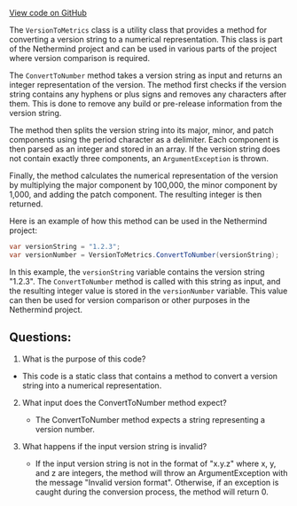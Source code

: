 [View code on GitHub](https://github.com/NethermindEth/nethermind/src/Nethermind/Nethermind.Init/VersionToMetrics.cs)

The `VersionToMetrics` class is a utility class that provides a method for converting a version string to a numerical representation. This class is part of the Nethermind project and can be used in various parts of the project where version comparison is required.

The `ConvertToNumber` method takes a version string as input and returns an integer representation of the version. The method first checks if the version string contains any hyphens or plus signs and removes any characters after them. This is done to remove any build or pre-release information from the version string.

The method then splits the version string into its major, minor, and patch components using the period character as a delimiter. Each component is then parsed as an integer and stored in an array. If the version string does not contain exactly three components, an `ArgumentException` is thrown.

Finally, the method calculates the numerical representation of the version by multiplying the major component by 100,000, the minor component by 1,000, and adding the patch component. The resulting integer is then returned.

Here is an example of how this method can be used in the Nethermind project:

```csharp
var versionString = "1.2.3";
var versionNumber = VersionToMetrics.ConvertToNumber(versionString);
```

In this example, the `versionString` variable contains the version string "1.2.3". The `ConvertToNumber` method is called with this string as input, and the resulting integer value is stored in the `versionNumber` variable. This value can then be used for version comparison or other purposes in the Nethermind project.
## Questions: 
 1. What is the purpose of this code?
   - This code is a static class that contains a method to convert a version string into a numerical representation.

2. What input does the ConvertToNumber method expect?
   - The ConvertToNumber method expects a string representing a version number.

3. What happens if the input version string is invalid?
   - If the input version string is not in the format of "x.y.z" where x, y, and z are integers, the method will throw an ArgumentException with the message "Invalid version format". Otherwise, if an exception is caught during the conversion process, the method will return 0.